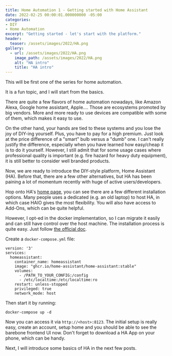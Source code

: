 ```yaml
---
title: Home Automation 1 - Getting started with Home Assistant
date: 2022-02-25 00:00:01.000000000 -05:00
categories:
- DIY
- Home Automation
excerpt: "Getting started - let's start with the platform."
header:
  teaser: /assets/images/2022/HA.png
gallery:
  - url: /assets/images/2022/HA.png
    image_path: /assets/images/2022/HA.png
    alt: "HA intro"
    title: "HA intro"  
---
```

This will be first one of the series for home automation. 

It is a fun topic, and I will start from the basics.

There are quite a few flavors of home automation nowadays, like Amazon Alexa, Google home assistant, Apple.... Those are ecosystems promoted by big vendors. More and more ready to use devices are compatible with some of them, which makes it easy to use.

On the other hand, your hands are tied to these systems and you lose the joy of DIY-ing yourself. Plus, you have to pay for a high premium. Just look at the price difference of a "smart" bulb versus a "dumb" one. I can't really justify the difference, especially when you have learned how easy/cheap it is to do it yourself. However, I still admit that for some usage cases where professional quality is important (e.g. fire hazard for heavy duty equipment), it is still better to consider well branded products.

Now, we are ready to introduce the DIY-style platform, Home Assistant (HA). Before that, there are a few other alternatives, but HA has been paining a lot of momentum recently with huge of active users/developers. 

Hop onto HA's [home page](https://www.home-assistant.io/installation/), you can see there are a few different installation options. Many people uses a dedicated (e.g. an old laptop) to host HA, in which case HAIO gives the most flexibility. You will also have access to Add-Ons, which can be quite helpful.

However, I opt-ed in the docker implementation, so I can migrate it easily and can still have control over the host machine. The installation process is quite easy. Just follow [the official doc](https://www.home-assistant.io/installation/raspberrypi#docker-compose).

Create a `docker-compose.yml` file:
```
version: '3'
services:
  homeassistant:
    container_name: homeassistant
    image: "ghcr.io/home-assistant/home-assistant:stable"
    volumes:
      - /PATH_TO_YOUR_CONFIG:/config
      - /etc/localtime:/etc/localtime:ro
    restart: unless-stopped
    privileged: true
    network_mode: host
```
Then start it by running:

```
docker-compose up -d
```

Now you can access it via `http://<host>:8123`. The initial setup is really easy, create an account, setup home and you should be able to see the barebone frontend UI now. Don't forget to download a HA App on your phone, which can be handy.

Next, I will introduce some basics of HA in the next few posts.



